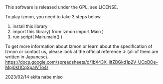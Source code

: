 This software is released under the GPL, see LICENSE.

To play izmon, you need to take 3 steps below.

1. install this library
2. import this library( from Izmon import Main )
3. run script( Main.main() )

To get more information about Izmon or learn about the specification of Izmon or contact us,
please look at the official reference ↓ (all of them are written in Japanese).
https://docs.google.com/spreadsheets/d/1bX43X_iltZBGkd1p2V-UCpBOe-Mpj0kI1CqSpalVTo4/

2023/02/14 akita nabe miso
